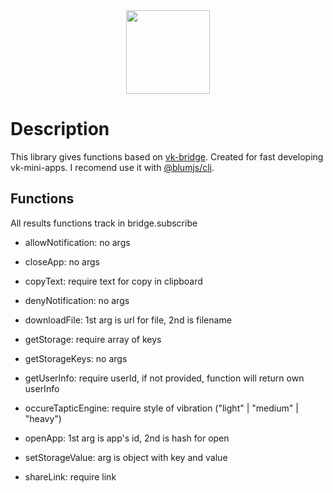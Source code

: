 <div align="center">
    <img width="134" src="https://webstockreview.net/images/comet-clipart-meteorite-4.png">
</div>

# Description

This library gives functions based on [vk-bridge](https://www.npmjs.com/package/@vkontakte/vk-bridge). Created for fast developing vk-mini-apps. I recomend use it with [@blumjs/cli](https://www.npmjs.com/package/@blumjs/cli).

## Functions

All results functions track in bridge.subscribe

- allowNotification: no args

- closeApp: no args

- copyText: require text for copy in clipboard

- denyNotification: no args

- downloadFile: 1st arg is url for file, 2nd is filename

- getStorage: require array of keys

- getStorageKeys: no args

- getUserInfo: require userId, if not provided, function will return own userInfo

- occureTapticEngine: require style of vibration ("light" | "medium" | "heavy")

- openApp: 1st arg is app's id, 2nd is hash for open

- setStorageValue: arg is object with key and value

- shareLink: require link
